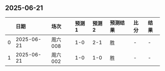 

## 2025-06-21

|    | 日期         | 场次    | 预测1   | 预测2   | 预测结果   | 比分   | 结果   |
|---:|:-----------|:------|:------|:------|:-------|:-----|:-----|
|  0 | 2025-06-21 | 周六008 | 1-0   | 2-1   | 胜      | -    | -    |
|  1 | 2025-06-21 | 周六002 | 1-0   | 1-0   | 胜      | -    | -    |

